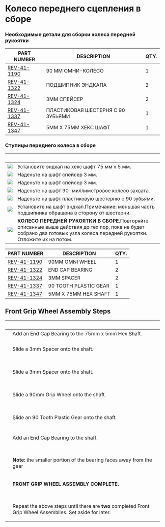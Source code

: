 # Колесо переднего сцепления в сборе

### Необходимые детали для сборки колеса передней рукоятки <a href="#neobkhodimye-detali-dlya-sborki-kolesa-perednei-rukoyatki" id="neobkhodimye-detali-dlya-sborki-kolesa-perednei-rukoyatki"></a>

| **PART NUMBER**                                           | **DESCRIPTION**                   | **QTY.** |
| --------------------------------------------------------- | --------------------------------- | -------- |
| ​[REV-41-1190](https://www.revrobotics.com/rev-41-1190/)​ | 90 ММ ОМНИ-КОЛЕСО                 | 1        |
| ​[REV-41-1322](https://www.revrobotics.com/rev-41-1322/)​ | ПОДШИПНИК ЭНДКАПА                 | 2        |
| ​[REV-41-1324](https://www.revrobotics.com/rev-41-1324/)​ | 3MM СПЕЙСЕР                       | 2        |
| ​[REV-41-1337](https://www.revrobotics.com/rev-41-1337/)​ | ПЛАСТИКОВАЯ ШЕСТЕРНЯ С 90 ЗУБЬЯМИ | 1        |
| ​[REV-41-1347](https://www.revrobotics.com/rev-41-1347/)​ | 5MM X 75MM ХЕКС ШАФТ              | 1        |

### Ступицы переднего колеса в сборе <a href="#stupicy-perednego-kolesa-v-sbore" id="stupicy-perednego-kolesa-v-sbore"></a>

| ​                                                                                                                                                                                                                                                                           | ​                                                                                                                                                                           |
| --------------------------------------------------------------------------------------------------------------------------------------------------------------------------------------------------------------------------------------------------------------------------- | --------------------------------------------------------------------------------------------------------------------------------------------------------------------------- |
| ​![](https://2589213514-files.gitbook.io/\~/files/v0/b/gitbook-legacy-files/o/assets%2F-M5yw0n8IneF5-9ybLjT%2F-MI4ysTFi9NBVobBOLUW%2F-MI6CdB49zyrRjDVoqQ1%2FAGD-\_FW%20-%20Add%20Through%20Bore%20Bearing%201.svg?alt=media\&token=e18ba748-da3f-4bf7-b14d-a493a5dc902e)​   | Установите эндкап на хекс шафт 75 мм x 5 мм.                                                                                                                                |
| ​​![](https://2589213514-files.gitbook.io/\~/files/v0/b/gitbook-legacy-files/o/assets%2F-M5yw0n8IneF5-9ybLjT%2F-MHwkzAHlPtxx8ZdoSQt%2F-MHwloWjPmOLgkL3pWoD%2FAdd%20Spacer%201.svg?alt=media\&token=a018fd2b-11e4-44ad-81b5-f52dea3ccb2b)​                                   | Наденьте на шафт спейсер 3 мм.                                                                                                                                              |
| ​​![](https://2589213514-files.gitbook.io/\~/files/v0/b/gitbook-legacy-files/o/assets%2F-M5yw0n8IneF5-9ybLjT%2F-MI4ysTFi9NBVobBOLUW%2F-MI6CQ3wHRLq4ynlSB\_q%2FAGD-\_FW%20-%20Add%202nd%20Spacer.svg?alt=media\&token=694493f3-b1bf-4ed2-a73d-2129de7fae19)​                 | Наденьте на шафт спейсер 3 мм.                                                                                                                                              |
| ​​![](https://2589213514-files.gitbook.io/\~/files/v0/b/gitbook-legacy-files/o/assets%2F-M5yw0n8IneF5-9ybLjT%2F-MI4ysTFi9NBVobBOLUW%2F-MI6CTYw8HK1c87zwI6c%2FAGD-\_FW%20-%20Add%20Grip%20wheel.svg?alt=media\&token=2cf9c5f4-8085-4d1e-9969-5c13f0df48d2)​                  | Наденьте на шафт 90-миллиметровое колесо захвата.                                                                                                                           |
| ​​![](https://2589213514-files.gitbook.io/\~/files/v0/b/gitbook-legacy-files/o/assets%2F-M5yw0n8IneF5-9ybLjT%2F-MI4ysTFi9NBVobBOLUW%2F-MI6CWv7BMMjkfaMs7m0%2FAGD-\_FW%20-%20Add%20Gear.svg?alt=media\&token=64aef7ea-bc8a-4984-9c40-b13d8041a41c)​                          | Наденьте на шафт пластиковую шестерню с 90 зубьями.                                                                                                                         |
| ​​![](https://2589213514-files.gitbook.io/\~/files/v0/b/gitbook-legacy-files/o/assets%2F-M5yw0n8IneF5-9ybLjT%2F-MI4ysTFi9NBVobBOLUW%2F-MI6C\_vJbmmt0hKXSTeQ%2FAGD-\_FW%20-%20Add%20Through%20Bore%20Bearing%202.svg?alt=media\&token=52016487-c5b3-4f14-a6b0-05785d2861d1)​ | Установите на шафт эндкап.​Примечание: меньшая часть подшипника обращена в сторону от шестерни.                                                                             |
| ​​![](https://2589213514-files.gitbook.io/\~/files/v0/b/gitbook-legacy-files/o/assets%2F-M5yw0n8IneF5-9ybLjT%2F-MI4ysTFi9NBVobBOLUW%2F-MI6CgBdG022vgpub2xW%2FAGD-\_FW%20-%20Complete.svg?alt=media\&token=5058aede-9e91-4490-a5c2-7f75a17587ae)​                            | **КОЛЕСО ПЕРЕДНЕЙ РУКОЯТКИ В СБОРЕ.**​Повторяйте описанные выше действия до тех пор, пока не будет собрано два готовых узла колеса передней рукоятки. Отложите их на потом. |

| **PART NUMBER**                                         | **DESCRIPTION**       | **QTY.** |
| ------------------------------------------------------- | --------------------- | -------- |
| [REV-41-1190](https://www.revrobotics.com/rev-41-1190/) | 90MM OMNI WHEEL       | 1        |
| [REV-41-1322](https://www.revrobotics.com/rev-41-1322/) | END CAP BEARING       | 2        |
| [REV-41-1324](https://www.revrobotics.com/rev-41-1324/) | 3MM SPACER            | 2        |
| [REV-41-1337](https://www.revrobotics.com/rev-41-1337/) | 90 TOOTH PLASTIC GEAR | 1        |
| [REV-41-1347](https://www.revrobotics.com/rev-41-1347/) | 5MM X 75MM HEX SHAFT  | 1        |

## Front Grip Wheel Assembly Steps

| ​                                                                                                                                                                                                                                                                                                                           | ​                                                                                                                                                                                                                  |
| --------------------------------------------------------------------------------------------------------------------------------------------------------------------------------------------------------------------------------------------------------------------------------------------------------------------------- | ------------------------------------------------------------------------------------------------------------------------------------------------------------------------------------------------------------------ |
| <img src="https://2589213514-files.gitbook.io/~/files/v0/b/gitbook-legacy-files/o/assets%2F-M5yw0n8IneF5-9ybLjT%2F-MI4ysTFi9NBVobBOLUW%2F-MI6CdB49zyrRjDVoqQ1%2FAGD-_FW%20-%20Add%20Through%20Bore%20Bearing%201.svg?alt=media&#x26;token=e18ba748-da3f-4bf7-b14d-a493a5dc902e" alt="" data-size="original">                | Add an End Cap Bearing to the 75mm x 5mm Hex Shaft.                                                                                                                                                                |
| <p>​</p><p><img src="https://2589213514-files.gitbook.io/~/files/v0/b/gitbook-legacy-files/o/assets%2F-M5yw0n8IneF5-9ybLjT%2F-MHwkzAHlPtxx8ZdoSQt%2F-MHwloWjPmOLgkL3pWoD%2FAdd%20Spacer%201.svg?alt=media&#x26;token=a018fd2b-11e4-44ad-81b5-f52dea3ccb2b" alt="" data-size="original"></p>                                 | Slide a 3mm Spacer onto the shaft.                                                                                                                                                                                 |
| <p>​</p><p><img src="https://2589213514-files.gitbook.io/~/files/v0/b/gitbook-legacy-files/o/assets%2F-M5yw0n8IneF5-9ybLjT%2F-MI4ysTFi9NBVobBOLUW%2F-MI6CQ3wHRLq4ynlSB_q%2FAGD-_FW%20-%20Add%202nd%20Spacer.svg?alt=media&#x26;token=694493f3-b1bf-4ed2-a73d-2129de7fae19" alt="" data-size="original"></p>                 | Slide a 3mm Spacer onto the shaft.                                                                                                                                                                                 |
| <p>​</p><p><img src="https://2589213514-files.gitbook.io/~/files/v0/b/gitbook-legacy-files/o/assets%2F-M5yw0n8IneF5-9ybLjT%2F-MI4ysTFi9NBVobBOLUW%2F-MI6CTYw8HK1c87zwI6c%2FAGD-_FW%20-%20Add%20Grip%20wheel.svg?alt=media&#x26;token=2cf9c5f4-8085-4d1e-9969-5c13f0df48d2" alt="" data-size="original"></p>                 | Slide a 90mm Grip Wheel onto the shaft.                                                                                                                                                                            |
| <p>​</p><p><img src="https://2589213514-files.gitbook.io/~/files/v0/b/gitbook-legacy-files/o/assets%2F-M5yw0n8IneF5-9ybLjT%2F-MI4ysTFi9NBVobBOLUW%2F-MI6CWv7BMMjkfaMs7m0%2FAGD-_FW%20-%20Add%20Gear.svg?alt=media&#x26;token=64aef7ea-bc8a-4984-9c40-b13d8041a41c" alt="" data-size="original"></p>                         | Slide an 90 Tooth Plastic Gear onto the shaft.                                                                                                                                                                     |
| <p>​</p><p><img src="https://2589213514-files.gitbook.io/~/files/v0/b/gitbook-legacy-files/o/assets%2F-M5yw0n8IneF5-9ybLjT%2F-MI4ysTFi9NBVobBOLUW%2F-MI6C_vJbmmt0hKXSTeQ%2FAGD-_FW%20-%20Add%20Through%20Bore%20Bearing%202.svg?alt=media&#x26;token=52016487-c5b3-4f14-a6b0-05785d2861d1" alt="" data-size="original"></p> | <p>Add an End Cap Bearing to the shaft.</p><p>​</p><p><strong>Note:</strong> the smaller portion of the bearing faces away from the gear</p>                                                                       |
| <p>​</p><p><img src="https://2589213514-files.gitbook.io/~/files/v0/b/gitbook-legacy-files/o/assets%2F-M5yw0n8IneF5-9ybLjT%2F-MI4ysTFi9NBVobBOLUW%2F-MI6CgBdG022vgpub2xW%2FAGD-_FW%20-%20Complete.svg?alt=media&#x26;token=5058aede-9e91-4490-a5c2-7f75a17587ae" alt="" data-size="original"></p>                           | <p><strong>FRONT GRIP WHEEL ASSEMBLY COMPLETE.</strong></p><p><strong>​</strong></p><p>Repeat the above steps until there are <strong>two</strong> completed Front Grip Wheel Assemblies. Set aside for later.</p> |
